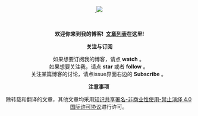 <div align="center">
  <a href="https://github.com/hua03/blog/issues">
  <img src="http://opd59bmxu.bkt.clouddn.com/201818261534-S.png"></img>
  </a>
</div>

<p></p>
<p align="center">
    
</p>

<p></p>

<p align="center">
  <b>欢迎你来到我的博客!
  <a href="https://github.com/hua03/blog/issues">文章列表</a>在这里!</b>
</p>

<p></p>
<p></p>

<p align="center">
  <b>关注与订阅</b>
</p>


<div align="center">
  如果想要订阅我的博客，请点 <b>watch</b> 。
</div>
<div align="center">
  如果想要关注我，请点 <b>star</b> 或者 <b>follow</b> 。
</div>
<div align="center">
  关注某篇博客的讨论，请点issue界面右边的 <b>Subscribe</b> 。
</div>


<p></p>
<p></p>

<p align="center">
  <b>注意事项</b>
</p>

<p align="center">
除转载和翻译的文章，其他文章均采用<a rel="license" href="http://creativecommons.org/licenses/by-nc-nd/4.0/">知识共享署名-非商业性使用-禁止演绎 4.0 国际许可协议</a>进行许可。
</p>
